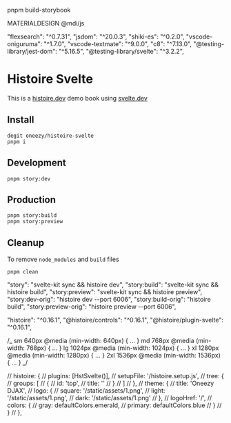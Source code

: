 pnpm build-storybook

MATERIALDESIGN @mdi/js

<!-- https://pictogrammers.com/library/mdi/ -->

"flexsearch": "^0.7.31",
"jsdom": "^20.0.3",
"shiki-es": "^0.2.0",
"vscode-oniguruma": "^1.7.0",
"vscode-textmate": "^9.0.0",
"c8": "^7.13.0",
"@testing-library/jest-dom": "^5.16.5",
"@testing-library/svelte": "^3.2.2",

# Histoire Svelte

This is a [histoire.dev](https://histoire.dev) demo book using [svelte.dev](https://svelte.dev)

## Install

```
degit oneezy/histoire-svelte
pnpm i
```

## Development

```
pnpm story:dev
```

## Production

```
pnpm story:build
pnpm story:preview
```

## Cleanup

To remove `node_modules` and `build` files

```
pnpm clean
```

<!-- ------------------- historie delete -->

"story": "svelte-kit sync && histoire dev",
"story:build": "svelte-kit sync && histoire build",
"story:preview": "svelte-kit sync && histoire preview",
"story:dev-orig": "histoire dev --port 6006",
"story:build-orig": "histoire build",
"story:preview-orig": "histoire preview --port 6006",

"histoire": "^0.16.1",
"@histoire/controls": "^0.16.1",
"@histoire/plugin-svelte": "^0.16.1",

/_
sm 640px @media (min-width: 640px) { ... }
md 768px @media (min-width: 768px) { ... }
lg 1024px @media (min-width: 1024px) { ... }
xl 1280px @media (min-width: 1280px) { ... }
2xl 1536px @media (min-width: 1536px) { ... }
_/

// histoire: {
// plugins: [HstSvelte()],
// setupFile: '/histoire.setup.js',
// tree: {
// groups: [
// {
// id: 'top',
// title: ''
// }
// ]
// },
// theme: {
// title: 'Oneezy DJAX',
// logo: {
// square: '/static/assets/1.png',
// light: '/static/assets/1.png',
// dark: '/static/assets/1.png'
// },
// logoHref: '/',
// colors: {
// gray: defaultColors.emerald,
// primary: defaultColors.blue
// }
// }
// },
